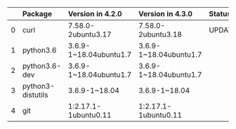 <!-- markdown-link-check-disable -->

|    | Package           | Version in 4.2.0       | Version in 4.3.0       | Status   |
|---:|:------------------|:-----------------------|:-----------------------|:---------|
|  0 | curl              | 7.58.0-2ubuntu3.17     | 7.58.0-2ubuntu3.18     | UPDATED  |
|  1 | python3.6         | 3.6.9-1~18.04ubuntu1.7 | 3.6.9-1~18.04ubuntu1.7 |          |
|  2 | python3.6-dev     | 3.6.9-1~18.04ubuntu1.7 | 3.6.9-1~18.04ubuntu1.7 |          |
|  3 | python3-distutils | 3.6.9-1~18.04          | 3.6.9-1~18.04          |          |
|  4 | git               | 1:2.17.1-1ubuntu0.11   | 1:2.17.1-1ubuntu0.11   |          |